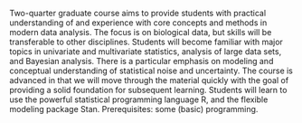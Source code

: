 Two-quarter graduate course aims to provide students with practical understanding of and experience with core concepts and methods in modern data analysis. The focus is on biological data, but skills will be transferable to other disciplines. Students will become familiar with major topics in univariate and multivariate statistics, analysis of large data sets, and Bayesian analysis. There is a particular emphasis on modeling and conceptual understanding of statistical noise and uncertainty. The course is advanced in that we will move through the material quickly with the goal of providing a solid foundation for subsequent learning. Students will learn to use the powerful statistical programming language R, and the flexible modeling package Stan. Prerequisites: some (basic) programming.
